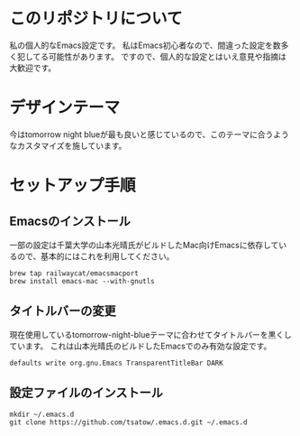 # このリポジトリについて

私の個人的なEmacs設定です。
私はEmacs初心者なので、間違った設定を数多く犯してる可能性があります。
ですので、個人的な設定とはいえ意見や指摘は大歓迎です。

# デザインテーマ

今はtomorrow night blueが最も良いと感じているので、このテーマに合うようなカスタマイズを施しています。

# セットアップ手順

## Emacsのインストール

一部の設定は千葉大学の山本光晴氏がビルドしたMac向けEmacsに依存しているので、基本的にはこれを利用してください。

```
brew tap railwaycat/emacsmacport
brew install emacs-mac --with-gnutls
```

## タイトルバーの変更

現在使用しているtomorrow-night-blueテーマに合わせてタイトルバーを黒くしています。
これは山本光晴氏のビルドしたEmacsでのみ有効な設定です。

```
defaults write org.gnu.Emacs TransparentTitleBar DARK
```

## 設定ファイルのインストール

```
mkdir ~/.emacs.d
git clone https://github.com/tsatow/.emacs.d.git ~/.emacs.d
```
